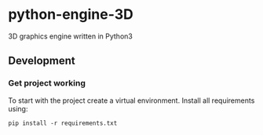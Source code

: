 # python-engine-3D
3D graphics engine written in Python3

## Development
### Get project working
To start with the project create a virtual environment.
Install all requirements using:

    pip install -r requirements.txt

